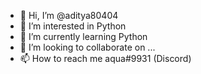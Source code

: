 - 👋 Hi, I’m @aditya80404
- 👀 I’m interested in Python
- 🌱 I’m currently learning Python
- 💞️ I’m looking to collaborate on ...
- 📫 How to reach me aqua#9931 (Discord)

<!---
aditya80404/aditya80404 is a ✨ special ✨ repository because its `README.md` (this file) appears on your GitHub profile.
You can click the Preview link to take a look at your changes.
--->
